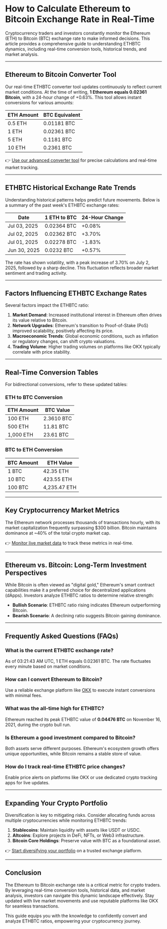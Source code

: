 # How to Calculate Ethereum to Bitcoin Exchange Rate in Real-Time  

Cryptocurrency traders and investors constantly monitor the Ethereum (ETH) to Bitcoin (BTC) exchange rate to make informed decisions. This article provides a comprehensive guide to understanding ETHBTC dynamics, including real-time conversion tools, historical trends, and market analysis.  

---

## Ethereum to Bitcoin Converter Tool  

Our real-time ETHBTC converter tool updates continuously to reflect current market conditions. At the time of writing, **1 Ethereum equals 0.02361 Bitcoin**, with a 24-hour change of +0.63%. This tool allows instant conversions for various amounts:  

| **ETH Amount** | **BTC Equivalent** |  
|----------------|---------------------|  
| 0.5 ETH        | 0.01181 BTC         |  
| 1 ETH          | 0.02361 BTC         |  
| 5 ETH          | 0.1181 BTC          |  
| 10 ETH         | 0.2361 BTC          |  

👉 [Use our advanced converter tool](https://bit.ly/okx-bonus) for precise calculations and real-time market tracking.  

---

## ETHBTC Historical Exchange Rate Trends  

Understanding historical patterns helps predict future movements. Below is a summary of the past week's ETHBTC exchange rates:  

| **Date**       | **1 ETH to BTC** | **24-Hour Change** |  
|----------------|------------------|---------------------|  
| Jul 03, 2025   | 0.02364 BTC      | +0.08%             |  
| Jul 02, 2025   | 0.02362 BTC      | +3.70%             |  
| Jul 01, 2025   | 0.02278 BTC      | -1.83%             |  
| Jun 30, 2025   | 0.0232 BTC       | +0.57%             |  

The rate has shown volatility, with a peak increase of 3.70% on July 2, 2025, followed by a sharp decline. This fluctuation reflects broader market sentiment and trading activity.  

---

## Factors Influencing ETHBTC Exchange Rates  

Several factors impact the ETHBTC ratio:  

1. **Market Demand**: Increased institutional interest in Ethereum often drives its value relative to Bitcoin.  
2. **Network Upgrades**: Ethereum's transition to Proof-of-Stake (PoS) improved scalability, positively affecting its price.  
3. **Macroeconomic Trends**: Global economic conditions, such as inflation or regulatory changes, can shift crypto valuations.  
4. **Trading Volume**: Higher trading volumes on platforms like OKX typically correlate with price stability.  

---

## Real-Time Conversion Tables  

For bidirectional conversions, refer to these updated tables:  

### ETH to BTC Conversion  
| **ETH Amount** | **BTC Value** |  
|----------------|---------------|  
| 100 ETH        | 2.3610 BTC    |  
| 500 ETH        | 11.81 BTC     |  
| 1,000 ETH      | 23.61 BTC     |  

### BTC to ETH Conversion  
| **BTC Amount** | **ETH Value** |  
|----------------|---------------|  
| 1 BTC          | 42.35 ETH     |  
| 10 BTC         | 423.55 ETH    |  
| 100 BTC        | 4,235.47 ETH  |  

---

## Key Cryptocurrency Market Metrics  

The Ethereum network processes thousands of transactions hourly, with its market capitalization frequently surpassing $300 billion. Bitcoin maintains dominance at ~40% of the total crypto market cap.  

👉 [Monitor live market data](https://bit.ly/okx-bonus) to track these metrics in real-time.  

---

## Ethereum vs. Bitcoin: Long-Term Investment Perspectives  

While Bitcoin is often viewed as "digital gold," Ethereum's smart contract capabilities make it a preferred choice for decentralized applications (dApps). Investors analyze ETHBTC ratios to determine relative strength:  

- **Bullish Scenario**: ETHBTC ratio rising indicates Ethereum outperforming Bitcoin.  
- **Bearish Scenario**: A declining ratio suggests Bitcoin gaining dominance.  

---

## Frequently Asked Questions (FAQs)  

### What is the current ETHBTC exchange rate?  
As of 03:21:43 AM UTC, 1 ETH equals 0.02361 BTC. The rate fluctuates every minute based on market conditions.  

### How can I convert Ethereum to Bitcoin?  
Use a reliable exchange platform like [OKX](https://bit.ly/okx-bonus) to execute instant conversions with minimal fees.  

### What was the all-time high for ETHBTC?  
Ethereum reached its peak ETHBTC value of **0.04476 BTC** on November 16, 2021, during the crypto bull run.  

### Is Ethereum a good investment compared to Bitcoin?  
Both assets serve different purposes. Ethereum's ecosystem growth offers unique opportunities, while Bitcoin remains a stable store of value.  

### How do I track real-time ETHBTC price changes?  
Enable price alerts on platforms like OKX or use dedicated crypto tracking apps for live updates.  

---

## Expanding Your Crypto Portfolio  

Diversification is key to mitigating risks. Consider allocating funds across multiple cryptocurrencies while monitoring ETHBTC trends:  

1. **Stablecoins**: Maintain liquidity with assets like USDT or USDC.  
2. **Altcoins**: Explore projects in DeFi, NFTs, or Web3 infrastructure.  
3. **Bitcoin Core Holdings**: Preserve value with BTC as a foundational asset.  

👉 [Start diversifying your portfolio](https://bit.ly/okx-bonus) on a trusted exchange platform.  

---

## Conclusion  

The Ethereum to Bitcoin exchange rate is a critical metric for crypto traders. By leveraging real-time conversion tools, historical data, and market analysis, investors can navigate this dynamic landscape effectively. Stay updated with live market movements and use reputable platforms like OKX for seamless transactions.  

This guide equips you with the knowledge to confidently convert and analyze ETHBTC ratios, empowering your cryptocurrency journey.